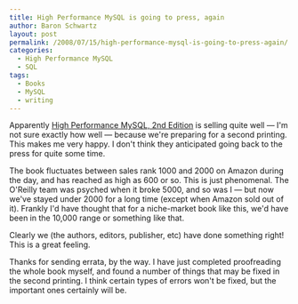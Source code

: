 ```yaml
---
title: High Performance MySQL is going to press, again
author: Baron Schwartz
layout: post
permalink: /2008/07/15/high-performance-mysql-is-going-to-press-again/
categories:
  - High Performance MySQL
  - SQL
tags:
  - Books
  - MySQL
  - writing
---
```

Apparently [High Performance MySQL, 2nd Edition][1] is selling quite well &#8212; I'm not sure exactly how well &#8212; because we're preparing for a second printing. This makes me very happy. I don't think they anticipated going back to the press for quite some time.

The book fluctuates between sales rank 1000 and 2000 on Amazon during the day, and has reached as high as 600 or so. This is just phenomenal. The O'Reilly team was psyched when it broke 5000, and so was I &#8212; but now we've stayed under 2000 for a long time (except when Amazon sold out of it). Frankly I'd have thought that for a niche-market book like this, we'd have been in the 10,000 range or something like that.

Clearly we (the authors, editors, publisher, etc) have done something right! This is a great feeling.

Thanks for sending errata, by the way. I have just completed proofreading the whole book myself, and found a number of things that may be fixed in the second printing. I think certain types of errors won't be fixed, but the important ones certainly will be.

 [1]: http://www.highperfmysql.com/
